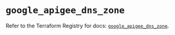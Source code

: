 # `google_apigee_dns_zone`

Refer to the Terraform Registry for docs: [`google_apigee_dns_zone`](https://registry.terraform.io/providers/hashicorp/google/6.50.0/docs/resources/apigee_dns_zone).
